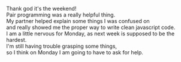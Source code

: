 Thank god it's the weekend!  
Pair programming was a really helpful thing.  
My partner helped explain some things I was confused on  
and really showed me the proper way to write clean javascript code.  
I am a little nervous for Monday, as next week is supposed to be the hardest.  
I'm still having trouble grasping some things,  
so I think on Monday I am going to have to ask for help.   

